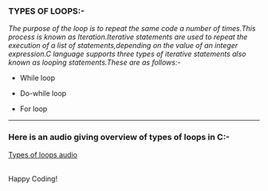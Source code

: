 ### **TYPES OF LOOPS:-** ###

*The purpose of the loop is to repeat the same code a number of times.This process is known as Iteration.Iterative statements are used to repeat the execution of a list of statements,depending on the value of an integer expression.C language supports three types of iterative statements also known as looping statements.These are as follows:-*

- While loop

- Do-while loop

- For loop

<hr>

### **Here is an audio giving overview of types of loops in C:-** ###

[Types of loops audio](https://drive.google.com/file/d/1yo_KQrXCPSCIEHPTwrnzhjNpl0lbaFtJ/view?usp=sharing)

<br>
Happy Coding!



